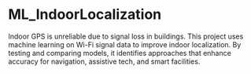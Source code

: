 # ML_IndoorLocalization
Indoor GPS is unreliable due to signal loss in buildings. This project uses machine learning on Wi-Fi signal data to improve indoor localization. By testing and comparing models, it identifies approaches that enhance accuracy for navigation, assistive tech, and smart facilities.
